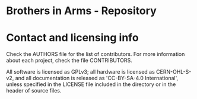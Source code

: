 # Brothers in Arms - Repository

# Contact and licensing info
Check the AUTHORS file for the list of contributors. For more information about each project, check the file CONTRIBUTORS.

All software is licensed as GPLv3; all hardware is licensed as CERN-OHL-S-v2, and all documentation is released as 'CC-BY-SA-4.0 International', unless specified in the LICENSE file included in the directory or in the header of source files.


